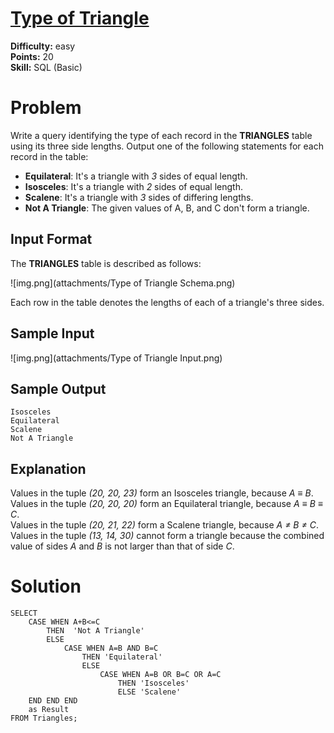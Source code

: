 # [Type of Triangle](https://www.hackerrank.com/challenges/what-type-of-triangle/problem)

**Difficulty:** easy
</br>**Points:** 20
</br>**Skill:** SQL (Basic)

# Problem
Write a query identifying the type of each record in the **TRIANGLES** table using its three side lengths. Output one of the following statements for each record in the table:

- **Equilateral**: It's a triangle with _3_ sides of equal length.
- **Isosceles**: It's a triangle with _2_ sides of equal length.
- **Scalene**: It's a triangle with _3_ sides of differing lengths.
- **Not A Triangle**: The given values of A, B, and C don't form a triangle.

## Input Format

The **TRIANGLES** table is described as follows:

![img.png](attachments/Type of Triangle Schema.png)

Each row in the table denotes the lengths of each of a triangle's three sides.

## Sample Input
![img.png](attachments/Type of Triangle Input.png)

## Sample Output
````mysql
Isosceles
Equilateral
Scalene
Not A Triangle
````

## Explanation

Values in the tuple _(20, 20, 23)_ form an Isosceles triangle, because _A ≡ B_.</br>
Values in the tuple _(20, 20, 20)_ form an Equilateral triangle, because _A ≡ B ≡ C_. </br> 
Values in the tuple _(20, 21, 22)_ form a Scalene triangle, because _A ≠ B ≠ C_.</br>
Values in the tuple _(13, 14, 30)_ cannot form a triangle because the combined value of sides _A_ and _B_ is not larger than that of side _C_.

# Solution
```mysql
SELECT 
    CASE WHEN A+B<=C 
        THEN  'Not A Triangle' 
        ELSE 
            CASE WHEN A=B AND B=C
                THEN 'Equilateral'
                ELSE 
                    CASE WHEN A=B OR B=C OR A=C
                        THEN 'Isosceles'
                        ELSE 'Scalene'
    END END END
    as Result
FROM Triangles;
```